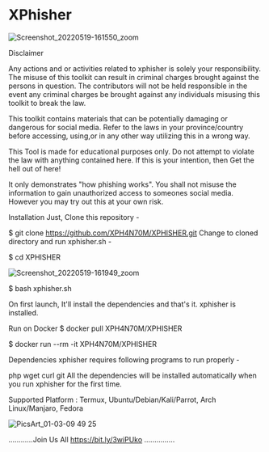# XPhisher

![Screenshot_20220519-161550_zoom](https://user-images.githubusercontent.com/70594016/169277722-f3c36452-57ae-4b55-b075-22ef21babad3.png)


Disclaimer

Any actions and or activities related to xphisher is solely your responsibility. The misuse of this toolkit can result in criminal charges brought against the persons in question. The contributors will not be held responsible in the event any criminal charges be brought against any individuals misusing this toolkit to break the law.

This toolkit contains materials that can be potentially damaging or dangerous for social media. Refer to the laws in your province/country before accessing, using,or in any other way utilizing this in a wrong way.

This Tool is made for educational purposes only. Do not attempt to violate the law with anything contained here. If this is your intention, then Get the hell out of here!

It only demonstrates "how phishing works". You shall not misuse the information to gain unauthorized access to someones social media. However you may try out this at your own risk.

Installation
Just, Clone this repository -

$ git clone https://github.com/XPH4N70M/XPHISHER.git
Change to cloned directory and run xphisher.sh -

$ cd XPHISHER 

![Screenshot_20220519-161949_zoom](https://user-images.githubusercontent.com/70594016/169277848-9385cd67-855a-4fba-9fd4-623082def278.png)


$ bash xphisher.sh

On first launch, It'll install the dependencies and that's it. xphisher is installed.

Run on Docker
$ docker pull XPH4N70M/XPHISHER 

$ docker run --rm -it XPH4N70M/XPHISHER 

Dependencies
xphisher requires following programs to run properly -

php
wget
curl
git
All the dependencies will be installed automatically when you run xphisher for the first time.

Supported Platform : Termux, Ubuntu/Debian/Kali/Parrot, Arch Linux/Manjaro, Fedora

![PicsArt_01-03-09 49 25](https://user-images.githubusercontent.com/70594016/169277995-e3401a9d-beaa-466a-8b4e-b737b59f9f7c.jpg)


............Join Us All https://bit.ly/3wiPUko ...............

